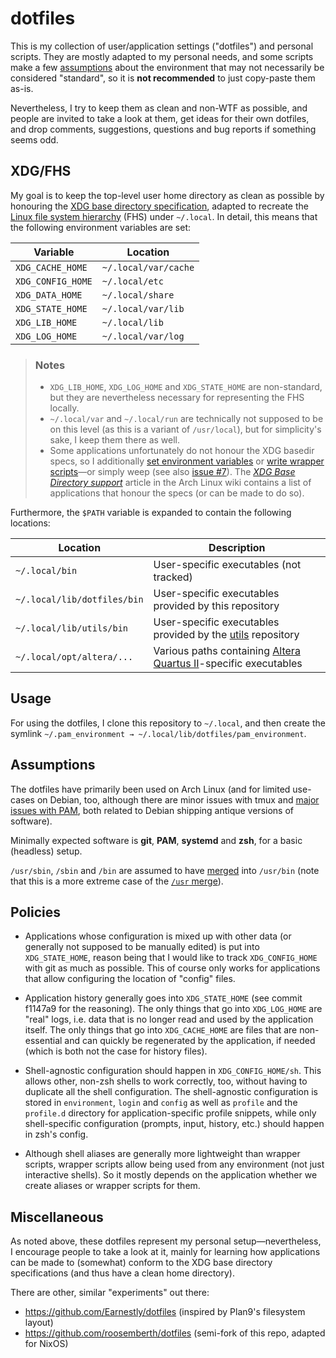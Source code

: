 dotfiles
========

This is my collection of user/application settings ("dotfiles") and personal
scripts. They are mostly adapted to my personal needs, and some scripts make a
few [assumptions](#assumptions) about the environment that may not necessarily
be considered "standard", so it is **not recommended** to just copy-paste them
as-is.

Nevertheless, I try to keep them as clean and non-WTF as possible, and people
are invited to take a look at them, get ideas for their own dotfiles, and drop
comments, suggestions, questions and bug reports if something seems odd.


XDG/FHS
-------

My goal is to keep the top-level user home directory as clean as possible by
honouring the [XDG base directory specification][fdo:xdgspec], adapted to
recreate the [Linux file system hierarchy][man:hier] (FHS) under `~/.local`. In
detail, this means that the following environment variables are set:

| Variable          | Location             |
| ----------------- | -------------------- |
| `XDG_CACHE_HOME`  | `~/.local/var/cache` |
| `XDG_CONFIG_HOME` | `~/.local/etc`       |
| `XDG_DATA_HOME`   | `~/.local/share`     |
| `XDG_STATE_HOME`  | `~/.local/var/lib`   |
| `XDG_LIB_HOME`    | `~/.local/lib`       |
| `XDG_LOG_HOME`    | `~/.local/var/log`   |

> ### Notes
> * `XDG_LIB_HOME`, `XDG_LOG_HOME` and `XDG_STATE_HOME` are non-standard, but
>   they are nevertheless necessary for representing the FHS locally.
> * `~/.local/var` and `~/.local/run` are technically not supposed to be on this
>   level (as this is a variant of `/usr/local`), but for simplicity's sake, I
>   keep them there as well.
> * Some applications unfortunately do not honour the XDG basedir specs, so I
>   additionally [set environment variables][file:pam_environment] or [write
>   wrapper scripts][dir:bin]&mdash;or simply weep (see also [issue
>   #7][issue:7]). The [*XDG Base Directory support*][aw:xdgsupport] article in
>   the Arch Linux wiki contains a list of applications that honour the specs
>   (or can be made to do so).

Furthermore, the `$PATH` variable is expanded to contain the following
locations:

| Location                    | Description |
| --------------------------- | --- |
| `~/.local/bin`              | User-specific executables (not tracked) |
| `~/.local/lib/dotfiles/bin` | User-specific executables provided by this repository |
| `~/.local/lib/utils/bin`    | User-specific executables provided by the [utils][gh:utils] repository |
| `~/.local/opt/altera/...`   | Various paths containing [Altera Quartus II][wp:quartus]-specific executables |


Usage
-----

For using the dotfiles, I clone this repository to `~/.local`, and then create
the symlink `~/.pam_environment → ~/.local/lib/dotfiles/pam_environment`.


Assumptions
-----------

The dotfiles have primarily been used on Arch Linux (and for limited use-cases
on Debian, too, although there are minor issues with tmux and [major issues with
PAM][issue:8], both related to Debian shipping antique versions of software).

Minimally expected software is **git**, **PAM**, **systemd** and **zsh**, for a
basic (headless) setup.

`/usr/sbin`, `/sbin` and `/bin` are assumed to have [merged][an:usrmerge] into
`/usr/bin` (note that this is a more extreme case of the [`/usr`
merge][fdo:usrmerge]).


Policies
--------

* Applications whose configuration is mixed up with other data (or generally not
  supposed to be manually edited) is put into `XDG_STATE_HOME`, reason being
  that I would like to track `XDG_CONFIG_HOME` with git as much as possible.
  This of course only works for applications that allow configuring the location
  of "config" files.

* Application history generally goes into `XDG_STATE_HOME` (see commit f1147a9
  for the reasoning). The only things that go into `XDG_LOG_HOME` are "real"
  logs, i.e. data that is no longer read and used by the application itself. The
  only things that go into `XDG_CACHE_HOME` are files that are non-essential and
  can quickly be regenerated by the application, if needed (which is both not
  the case for history files).

* Shell-agnostic configuration should happen in `XDG_CONFIG_HOME/sh`. This
  allows other, non-zsh shells to work correctly, too, without having to
  duplicate all the shell configuration. The shell-agnostic configuration is
  stored in `environment`, `login` and `config` as well as `profile` and the
  `profile.d` directory for application-specific profile snippets, while only
  shell-specific configuration (prompts, input, history, etc.) should happen in
  zsh's config.

* Although shell aliases are generally more lightweight than wrapper scripts,
  wrapper scripts allow being used from any environment (not just interactive
  shells). So it mostly depends on the application whether we create aliases or
  wrapper scripts for them.


Miscellaneous
-------------

As noted above, these dotfiles represent my personal setup&mdash;nevertheless, I
encourage people to take a look at it, mainly for learning how applications can
be made to (somewhat) conform to the XDG base directory specifications (and thus
have a clean home directory).

There are other, similar "experiments" out there:

* https://github.com/Earnestly/dotfiles (inspired by Plan9's filesystem layout)
* https://github.com/roosemberth/dotfiles (semi-fork of this repo, adapted for
  NixOS)


[an:usrmerge]: https://www.archlinux.org/news/binaries-move-to-usrbin-requiring-update-intervention/
[aw:pam]: https://wiki.archlinux.org/index.php/PAM
[aw:xdgsupport]: https://wiki.archlinux.org/index.php/XDG_Base_Directory_support
[dir:bin]: bin
[fdo:xdgspec]: https://specifications.freedesktop.org/basedir-spec/latest/index.html
[fdo:usrmerge]: https://www.freedesktop.org/wiki/Software/systemd/TheCaseForTheUsrMerge/
[file:pam_environment]: pam_environment
[file:pkgbuild]: archlinux/PKGBUILD
[gh:utils]: https://github.com/ayekat/utils
[issue:7]: https://github.com/ayekat/dotfiles/issues/7
[issue:8]: https://github.com/ayekat/dotfiles/issues/8
[issue:12]: https://github.com/ayekat/dotfiles/issues/12
[man:hier]: http://linux.die.net/man/7/hier
[wp:quartus]: https://en.wikipedia.org/wiki/Altera_Quartus
